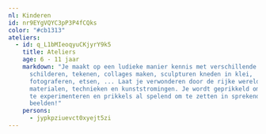 ```yaml
---
nl: Kinderen
id: nr9EYgVQYC3pP3P4fCQks
color: "#cb1313"
ateliers:
  - id: q_L1bMIeoqyuCKjyrY9k5
    title: Ateliers
    age: 6 - 11 jaar
    markdown: "Je maakt op een ludieke manier kennis met verschillende technieken:
      schilderen, tekenen, collages maken, sculpturen kneden in klei,
      fotograferen, etsen, ... Laat je verwonderen door de rijke wereld van
      materialen, technieken en kunststromingen. Je wordt geprikkeld om te doen,
      te experimenteren en prikkels al spelend om te zetten in sprekende
      beelden!"
    persons:
      - jypkpziuevct0xyejt5zi
---
```


